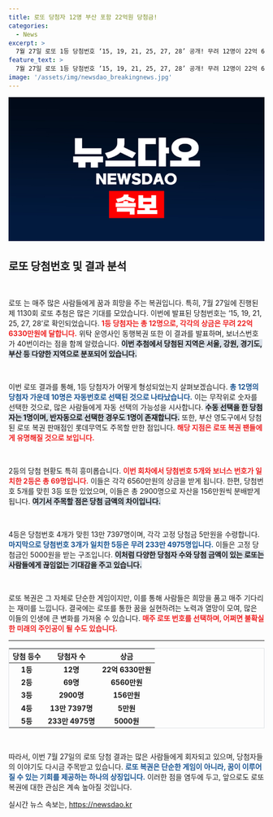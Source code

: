 ```yaml
---
title: 로또 당첨자 12명 부산 포함 22억원 당첨금!
categories:
  - News
excerpt: >
  7월 27일 로또 1등 당첨번호 ‘15, 19, 21, 25, 27, 28’ 공개! 무려 12명이 22억 6330만원을 나눠 가져가며, 부산의 한 판매점에서 당첨자가 나왔습니다. 당신도 이번 주 행운의 주인공이 될 수 있을까요?
feature_text: >
  7월 27일 로또 1등 당첨번호 ‘15, 19, 21, 25, 27, 28’ 공개! 무려 12명이 22억 6330만원을 나눠 가져가며, 부산의 한 판매점에서 당첨자가 나왔습니다. 당신도 이번 주 행운의 주인공이 될 수 있을까요?
image: '/assets/img/newsdao_breakingnews.jpg'
---
```


<p><img src="/assets/img/newsdao_breakingnews.jpg" alt="bookingtag 속보" /></p>

<h2 data-ke-size="size26">로또 당첨번호 및 결과 분석</h2>

<p data-ke-size="size16">&nbsp;</p>

<p>로또 는 매주 많은 사람들에게 꿈과 희망을 주는 복권입니다. 특히, 7월 27일에 진행된 제 1130회 로또 추첨은 많은 기대를 모았습니다. 이번에 발표된 당첨번호는 ‘15, 19, 21, 25, 27, 28’로 확인되었습니다. <b><span style="color: #ee2323;">1등 당첨자는 총 12명으로, 각각의 상금은 무려 22억 6330만원에 달합니다.</span></b> 위탁 운영사인 동행복권 또한 이 결과를 발표하며, 보너스번호가 40번이라는 점을 함께 알렸습니다. <b><span style="background-color: #21538527;">이번 추첨에서 당첨된 지역은 서울, 강원, 경기도, 부산 등 다양한 지역으로 분포되어 있습니다.</span></b> </p>

<p data-ke-size="size16">&nbsp;</p>

<p>이번 로또 결과를 통해, 1등 당첨자가 어떻게 형성되었는지 살펴보겠습니다. <b><span style="color: #1a5490;">총 12명의 당첨자 가운데 10명은 자동번호로 선택된 것으로 나타났습니다.</span></b> 이는 무작위로 숫자를 선택한 것으로, 많은 사람들에게 자동 선택의 가능성을 시사합니다. <b><span style="background-color: #21538527;">수동 선택을 한 당첨자는 1명이며, 반자동으로 선택한 경우도 1명이 존재합니다.</span></b> 또한, 부산 영도구에서 당첨된 로또 복권 판매점인 롯데무역도 주목할 만한 점입니다. <b><span style="color: #ee2323;">해당 지점은 로또 복권 팬들에게 유명해질 것으로 보입니다.</span></b></p>

<p data-ke-size="size16">&nbsp;</p>

<p>2등의 당첨 현황도 특히 흥미롭습니다. <b><span style="color: #ee2323;">이번 회차에서 당첨번호 5개와 보너스 번호가 일치한 2등은 총 69명입니다.</span></b> 이들은 각각 6560만원의 상금을 받게 됩니다. 한편, 당첨번호 5개를 맞힌 3등 또한 있었으며, 이들은 총 2900명으로 자산을 156만원씩 분배받게 됩니다. <b><span style="background-color: #21538527;">여기서 주목할 점은 당첨 금액의 차이입니다.</span></b> </p>

<p data-ke-size="size16">&nbsp;</p>

<p>4등은 당첨번호 4개가 맞힌 13만 7397명이며, 각각 고정 당첨금 5만원을 수령합니다. <b><span style="color: #1a5490;">마지막으로 당첨번호 3개가 일치한 5등은 무려 233만 4975명입니다.</span></b> 이들은 고정 당첨금인 5000원을 받는 구조입니다. <b><span style="background-color: #21538527;">이처럼 다양한 당첨자 수와 당첨 금액이 있는 로또는 사람들에게 끊임없는 기대감을 주고 있습니다.</span></b></p>

<p data-ke-size="size16">&nbsp;</p>

<p>로또 복권은 그 자체로 단순한 게임이지만, 이를 통해 사람들은 희망을 품고 매주 기다리는 재미를 느낍니다. 결국에는 로또를 통한 꿈을 실현하려는 노력과 열망이 모여, 많은 이들의 인생에 큰 변화를 가져올 수 있습니다. <b><span style="color: #ee2323;">매주 로또 번호를 선택하며, 어쩌면 불확실한 미래의 주인공이 될 수도 있습니다.</span></b></p>

<hr>

<table style="width: 100%; border-collapse: collapse; border: 1px solid #dee2e6;">
    <thead>
        <tr>
            <th style="text-align: center;"><b>당첨 등수</b></th>
            <th style="text-align: center;"><b>당첨자 수</b></th>
            <th style="text-align: center;"><b>상금</b></th>
        </tr>
    </thead>
    <tbody>
        <tr>
            <td style="text-align: center; height: 17px;"><b>1등</b></td>
            <td style="text-align: center; height: 17px;"><b>12명</b></td>
            <td style="text-align: center; height: 17px;"><b>22억 6330만원</b></td>
        </tr>
        <tr>
            <td style="text-align: center; height: 17px;"><b>2등</b></td>
            <td style="text-align: center; height: 17px;"><b>69명</b></td>
            <td style="text-align: center; height: 17px;"><b>6560만원</b></td>
        </tr>
        <tr>
            <td style="text-align: center; height: 17px;"><b>3등</b></td>
            <td style="text-align: center; height: 17px;"><b>2900명</b></td>
            <td style="text-align: center; height: 17px;"><b>156만원</b></td>
        </tr>
        <tr>
            <td style="text-align: center; height: 17px;"><b>4등</b></td>
            <td style="text-align: center; height: 17px;"><b>13만 7397명</b></td>
            <td style="text-align: center; height: 17px;"><b>5만원</b></td>
        </tr>
        <tr>
            <td style="text-align: center; height: 17px;"><b>5등</b></td>
            <td style="text-align: center; height: 17px;"><b>233만 4975명</b></td>
            <td style="text-align: center; height: 17px;"><b>5000원</b></td>
        </tr>
    </tbody>
</table>

<p data-ke-size="size16">&nbsp;</p> 

<p>따라서, 이번 7월 27일의 로또 당첨 결과는 많은 사람들에게 회자되고 있으며, 당첨자들의 이야기도 다시금 주목받고 있습니다. <b><span style="color: #1a5490;">로또 복권은 단순한 게임이 아니라, 꿈이 이루어질 수 있는 기회를 제공하는 하나의 상징입니다.</span></b> 이러한 점을 염두에 두고, 앞으로도 로또 복권에 대한 관심은 계속 높아질 것입니다.</p>
실시간 뉴스 속보는, <a href="https://newsdao.kr" rel="dofollow">https://newsdao.kr</a>


